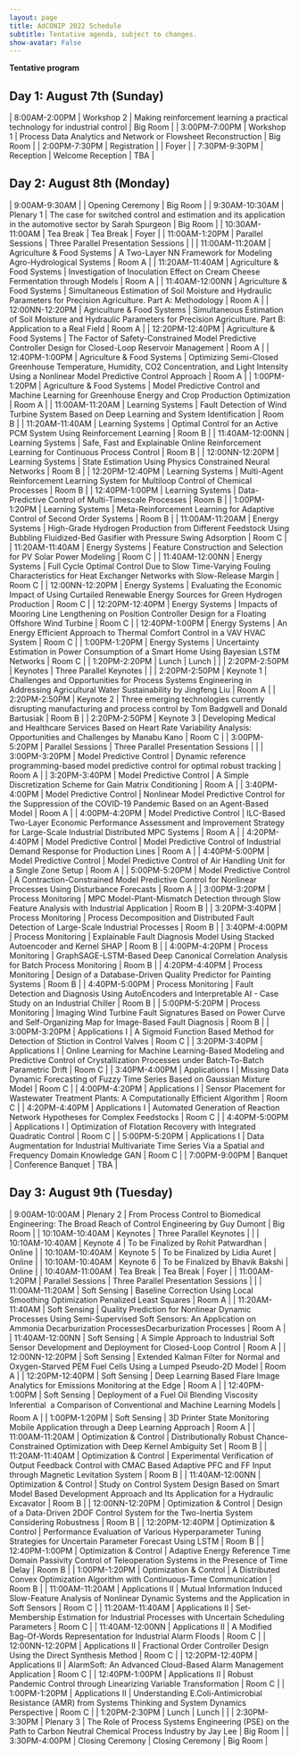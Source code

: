 ```yaml
---
layout: page
title: AdCONIP 2022 Schedule
subtitle: Tentative agenda, subject to changes.
show-avatar: False
---
```


**Tentative program**

## Day 1: August 7th (Sunday)

| 8:00AM-2:00PM               | Workshop 2                 | Making reinforcement learning a practical technology for industrial control                                                                                         | Big Room |
| 3:00PM-7:00PM               | Workshop 1                 | Process Data Analytics and Network or Flowsheet Reconstruction                                                                                                      | Big Room |
| 2:00PM-7:30PM               | Registration               |                                                                                                                                                                     | Foyer    |
| 7:30PM-9:30PM               | Reception                  | Welcome Reception                                                                                                                                                   | TBA      |

## Day 2: August 8th (Monday)

| 9:00AM-9:30AM               |                            | Opening Ceremony                                                                                                                                                    | Big Room |
| 9:30AM-10:30AM              | Plenary 1                  | The case for switched control and estimation and its application in the automotive sector by Sarah Spurgeon                                                         | Big Room |
| 10:30AM-11:00AM             | Tea Break                  | Tea Break                                                                                                                                                           | Foyer    |
| 11:00AM-1:20PM              | Parallel Sessions          | Three Parallel Presentation Sessions                                                                                                                                |          |
| 11:00AM-11:20AM             | Agriculture & Food Systems | A Two-Layer NN Framework for Modeling Agro-Hydrological Systems                                                                                                     | Room A   |
| 11:20AM-11:40AM             | Agriculture & Food Systems | Investigation of Inoculation Effect on Cream Cheese Fermentation through Models                                                                                     | Room A   |
| 11:40AM-12:00NN             | Agriculture & Food Systems | Simultaneous Estimation of Soil Moisture and Hydraulic Parameters for Precision Agriculture. Part A: Methodology                                                    | Room A   |
| 12:00NN-12:20PM             | Agriculture & Food Systems | Simultaneous Estimation of Soil Moisture and Hydraulic Parameters for Precision Agriculture. Part B: Application to a Real Field                                    | Room A   |
| 12:20PM-12:40PM             | Agriculture & Food Systems | The Factor of Safety-Constrained Model Predictive Controller Design for Closed-Loop Reservoir Management                                                            | Room A   |
| 12:40PM-1:00PM              | Agriculture & Food Systems | Optimizing Semi-Closed Greenhouse Temperature, Humidity, CO2 Concentration, and Light Intensity Using a Nonlinear Model Predictive Control Approach                 | Room A   |
| 1:00PM-1:20PM               | Agriculture & Food Systems | Model Predictive Control and Machine Learning for Greenhouse Energy and Crop Production Optimization                                                                | Room A   |
| 11:00AM-11:20AM             | Learning Systems           | Fault Detection of Wind Turbine System Based on Deep Learning and System Identification                                                                             | Room B   |
| 11:20AM-11:40AM             | Learning Systems           | Optimal Control for an Active PCM System Using Reinforcement Learning                                                                                               | Room B   |
| 11:40AM-12:00NN             | Learning Systems           | Safe, Fast and Explainable Online Reinforcement Learning for Continuous Process Control                                                                             | Room B   |
| 12:00NN-12:20PM             | Learning Systems           | State Estimation Using Physics Constrained Neural Networks                                                                                                          | Room B   |
| 12:20PM-12:40PM             | Learning Systems           | Multi-Agent Reinforcement Learning System for Multiloop Control of Chemical Processes                                                                               | Room B   |
| 12:40PM-1:00PM              | Learning Systems           | Data-Predictive Control of Multi-Timescale Processes                                                                                                                | Room B   |
| 1:00PM-1:20PM               | Learning Systems           | Meta-Reinforcement Learning for Adaptive Control of Second Order Systems                                                                                            | Room B   |
| 11:00AM-11:20AM             | Energy Systems             | High-Grade Hydrogen Production from Different Feedstock Using Bubbling Fluidized-Bed Gasifier with Pressure Swing Adsorption                                        | Room C   |
| 11:20AM-11:40AM             | Energy Systems             | Feature Construction and Selection for PV Solar Power Modeling                                                                                                      | Room C   |
| 11:40AM-12:00NN             | Energy Systems             | Full Cycle Optimal Control Due to Slow Time-Varying Fouling Characteristics for Heat Exchanger Networks with Slow-Release Margin                                    | Room C   |
| 12:00NN-12:20PM             | Energy Systems             | Evaluating the Economic Impact of Using Curtailed Renewable Energy Sources for Green Hydrogen Production                                                            | Room C   |
| 12:20PM-12:40PM             | Energy Systems             | Impacts of Mooring Line Lengthening on Position Controller Design for a Floating Offshore Wind Turbine                                                              | Room C   |
| 12:40PM-1:00PM              | Energy Systems             | An Energy Efficient Approach to Thermal Comfort Control in a VAV HVAC System                                                                                        | Room C   |
| 1:00PM-1:20PM               | Energy Systems             | Uncertainty Estimation in Power Consumption of a Smart Home Using Bayesian LSTM Networks                                                                            | Room C   |
| 1:20PM-2:20PM               | Lunch                      | Lunch                                                                                                                                                               |          |
| 2:20PM-2:50PM               | Keynotes                   | Three Parallel Keynotes                                                                                                                                             |          |
| 2:20PM-2:50PM               | Keynote 1                  | Challenges and Opportunities for Process Systems Engineering in Addressing Agricultural Water Sustainability by Jingfeng Liu                                        | Room A   |
| 2:20PM-2:50PM               | Keynote 2                  | Three emerging technologies currently disrupting manufacturing and process control by Tom Badgwell and Donald Bartusiak                                             | Room B   |
| 2:20PM-2:50PM               | Keynote 3                  | Developing Medical and Healthcare Services Based on Heart Rate Variability Analysis: Opportunities and Challenges by Manabu Kano                                    | Room C   |
| 3:00PM-5:20PM               | Parallel Sessions          | Three Parallel Presentation Sessions                                                                                                                                |          |
| 3:00PM-3:20PM               | Model Predictive Control   | Dynamic reference programming-based model predictive control for optimal robust tracking                                                                            | Room A   |
| 3:20PM-3:40PM               | Model Predictive Control   | A Simple Discretization Scheme for Gain Matrix Conditioning                                                                                                         | Room A   |
| 3:40PM-4:00PM               | Model Predictive Control   | Nonlinear Model Predictive Control for the Suppression of the COVID-19 Pandemic Based on an Agent-Based Model                                                       | Room A   |
| 4:00PM-4:20PM               | Model Predictive Control   | ILC-Based Two-Layer Economic Performance Assessment and Improvement Strategy for Large-Scale Industrial Distributed MPC Systems                                     | Room A   |
| 4:20PM-4:40PM               | Model Predictive Control   | Model Predictive Control of Industrial Demand Response for Production Lines                                                                                         | Room A   |
| 4:40PM-5:00PM               | Model Predictive Control   | Model Predictive Control of Air Handling Unit for a Single Zone Setup                                                                                               | Room A   |
| 5:00PM-5:20PM               | Model Predictive Control   | A Contraction-Constrained Model Predictive Control for Nonlinear Processes Using Disturbance Forecasts                                                              | Room A   |
| 3:00PM-3:20PM               | Process Monitoring         | MPC Model-Plant-Mismatch Detection through Slow Feature Analysis with Industrial Application                                                                        | Room B   |
| 3:20PM-3:40PM               | Process Monitoring         | Process Decomposition and Distributed Fault Detection of Large-Scale Industrial Processes                                                                           | Room B   |
| 3:40PM-4:00PM               | Process Monitoring         | Explainable Fault Diagnosis Model Using Stacked Autoencoder and Kernel SHAP                                                                                         | Room B   |
| 4:00PM-4:20PM               | Process Monitoring         | GraphSAGE-LSTM-Based Deep Canonical Correlation Analysis for Batch Process Monitoring                                                                               | Room B   |
| 4:20PM-4:40PM               | Process Monitoring         | Design of a Database-Driven Quality Predictor for Painting Systems                                                                                                  | Room B   |
| 4:40PM-5:00PM               | Process Monitoring         | Fault Detection and Diagnosis Using AutoEncoders and Interpretable AI - Case Study on an Industrial Chiller                                                         | Room B   |
| 5:00PM-5:20PM               | Process Monitoring         | Imaging Wind Turbine Fault Signatures Based on Power Curve and Self-Organizing Map for Image-Based Fault Diagnosis                                                  | Room B   |
| 3:00PM-3:20PM               | Applications I             | A Sigmoid Function Based Method for Detection of Stiction in Control Valves                                                                                         | Room C   |
| 3:20PM-3:40PM               | Applications I             | Online Learning for Machine Learning-Based Modeling and Predictive Control of Crystallization Processes under Batch-To-Batch Parametric Drift                       | Room C   |
| 3:40PM-4:00PM               | Applications I             | Missing Data Dynamic Forecasting of Fuzzy Time Series Based on Gaussian Mixture Model                                                                               | Room C   |
| 4:00PM-4:20PM               | Applications I             | Sensor Placement for Wastewater Treatment Plants: A Computationally Efficient Algorithm                                                                             | Room C   |
| 4:20PM-4:40PM               | Applications I             | Automated Generation of Reaction Network Hypotheses for Complex Feedstocks                                                                                          | Room C   |
| 4:40PM-5:00PM               | Applications I             | Optimization of Flotation Recovery with Integrated Quadratic Control                                                                                                | Room C   |
| 5:00PM-5:20PM               | Applications I             | Data Augmentation for Industrial Multivariate Time Series Via a Spatial and Frequency Domain Knowledge GAN                                                          | Room C   |
| 7:00PM-9:00PM               | Banquet                    | Conference Banquet                                                                                                                                                  | TBA      |

## Day 3: August 9th (Tuesday)

| 9:00AM-10:00AM              | Plenary 2                  | From Process Control to Biomedical Engineering: The Broad Reach of Control Engineering by Guy Dumont                                                                | Big Room |
| 10:10AM-10:40AM             | Keynotes                   | Three Parallel Keynotes                                                                                                                                             |          |
| 10:10AM-10:40AM             | Keynote 4                  | To be Finalized by Rohit Patwardhan                                                                                                                                 | Online   |
| 10:10AM-10:40AM             | Keynote 5                  | To be Finalized by Lidia Auret                                                                                                                                      | Online   |
| 10:10AM-10:40AM             | Keynote 6                  | To be Finalized by Bhavik Bakshi                                                                                                                                    | Online   |
| 10:40AM-11:00AM             | Tea Break                  | Tea Break                                                                                                                                                           | Foyer    |
| 11:00AM-1:20PM              | Parallel Sessions          | Three Parallel Presentation Sessions                                                                                                                                |          |
| 11:00AM-11:20AM             | Soft Sensing               | Baseline Correction Using Local Smoothing Optimization Penalized Least Squares                                                                                      | Room A   |
| 11:20AM-11:40AM             | Soft Sensing               | Quality Prediction for Nonlinear Dynamic Processes Using Semi-Supervised Soft Sensors: An Application on Ammonia Decarburization ProcessesDecarburization Processes | Room A   |
| 11:40AM-12:00NN             | Soft Sensing               | A Simple Approach to Industrial Soft Sensor Development and Deployment for Closed-Loop Control                                                                      | Room A   |
| 12:00NN-12:20PM             | Soft Sensing               | Extended Kalman Filter for Normal and Oxygen-Starved PEM Fuel Cells Using a Lumped Pseudo-2D Model                                                                  | Room A   |
| 12:20PM-12:40PM             | Soft Sensing               | Deep Learning Based Flare Image Analytics for Emissions Monitoring at the Edge                                                                                      | Room A   |
| 12:40PM-1:00PM              | Soft Sensing               | Deployment of a Fuel Oil Blending Viscosity Inferential  a Comparison of Conventional and Machine Learning Models                                                  | Room A   |
| 1:00PM-1:20PM               | Soft Sensing               | 3D Printer State Monitoring Mobile Application through a Deep Learning Approach                                                                                     | Room A   |
| 11:00AM-11:20AM             | Optimization & Control     | Distributionally Robust Chance-Constrained Optimization with Deep Kernel Ambiguity Set                                                                              | Room B   |
| 11:20AM-11:40AM             | Optimization & Control     | Experimental Verification of Output Feedback Control with CMAC Based Adaptive PFC and FF Input through Magnetic Levitation System                                   | Room B   |
| 11:40AM-12:00NN             | Optimization & Control     | Study on Control System Design Based on Smart Model Based Development Approach and Its Application for a Hydraulic Excavator                                        | Room B   |
| 12:00NN-12:20PM             | Optimization & Control     | Design of a Data-Driven 2DOF Control System for the Two-Inertia System Considering Robustness                                                                       | Room B   |
| 12:20PM-12:40PM             | Optimization & Control     | Performance Evaluation of Various Hyperparameter Tuning Strategies for Uncertain Parameter Forecast Using LSTM                                                      | Room B   |
| 12:40PM-1:00PM              | Optimization & Control     | Adaptive Energy Reference Time Domain Passivity Control of Teleoperation Systems in the Presence of Time Delay                                                      | Room B   |
| 1:00PM-1:20PM               | Optimization & Control     | A Distributed Convex Optimization Algorithm with Continuous-Time Communication                                                                                      | Room B   |
| 11:00AM-11:20AM             | Applications II            | Mutual Information Induced Slow-Feature Analysis of Nonlinear Dynamic Systems and the Application in Soft Sensors                                                   | Room C   |
| 11:20AM-11:40AM             | Applications II            | Set-Membership Estimation for Industrial Processes with Uncertain Scheduling Parameters                                                                             | Room C   |
| 11:40AM-12:00NN             | Applications II            | A Modified Bag-Of-Words Representation for Industrial Alarm Floods                                                                                                  | Room C   |
| 12:00NN-12:20PM             | Applications II            | Fractional Order Controller Design Using the Direct Synthesis Method                                                                                                | Room C   |
| 12:20PM-12:40PM             | Applications II            | AlarmSoft: An Advanced Cloud-Based Alarm Management Application                                                                                                     | Room C   |
| 12:40PM-1:00PM              | Applications II            | Robust Pandemic Control through Linearizing Variable Transformation                                                                                                 | Room C   |
| 1:00PM-1:20PM               | Applications II            | Understanding E.Coli-Antimicrobial Resistance (AMR) from Systems Thinking and System Dynamics Perspective                                                           | Room C   |
| 1:20PM-2:30PM               | Lunch                      | Lunch                                                                                                                                                               |          |
| 2:30PM-3:30PM               | Plenary 3                  | The Role of Process Systems Engineering (PSE) on the Path to Carbon Neutral Chemical Process Industry by Jay Lee                                                    | Big Room |
| 3:30PM-4:00PM               | Closing Ceremony           | Closing Ceremony                                                                                                                                                    | Big Room |